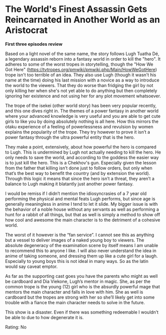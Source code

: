 # The World's Finest Assassin Gets Reincarnated in Another World as an Aristocrat

**First three episodes review**

Based on a light novel of the same name, the story follows Lugh Tuatha Dé, a legendary assassin reborn into a fantasy world in order to kill the "hero". It adheres to some of the worst tropes in storytelling, though the "How We Got Here" (https://tvtropes.org/pmwiki/pmwiki.php/Main/HowWeGotHere) trope isn't too terrible of an idea. They also use Lugh (though it wasn't his name at the time) doing his last mission with a novice as a way to introduce the world to the viewers. That they do worse than fridging the girl by not only killing her when she's not yet able to do anything but then completely ignoring her existence and not using her for any plot movement whatsoever.

The trope of the isekei (other world story) has been very popular recently, and this one dives right in. The themes of a power fantasy in another world where your advanced knowledge is very useful and you are able to get cute girls to like you by doing absolutely nothing is all here. How this mirrors the otaku experience of a feeling of powerlessness and revulsion by women explains the popularity of the trope. They try however to prove it isn’t a power fantasy through the ultra powerful entity that is the hero.

They make a point, extensively, about how powerful the hero is compared to Lugh. This is undermined by Lugh not actually needing to kill the hero. He only needs to save the world, and according to the goddess the easier way is to just kill the hero. This is a Chekhov's gun. Especially given the lesson from the father that killing isn’t done just to follow orders, but only when that’s the best way to benefit the country (and by extension the world). Through this logic it means that since the hero isn’t a threat, they aren’t a balance to Lugh making it blatantly just another power fantasy.

I would be remiss if I didn’t mention the idiosyncrasies of a 7 year old performing the physical and mental feats Lugh performs, but since age is generally meaningless in anime I tend to let it slide. My bigger issue is with the behavior of a noble house without any servants as well as performing a hunt for a rabbit of all things, but that as well is simply a method to show off how cool and awesome the main character is to the detriment of a cohesive world.

The worst of it however is the “fan service”. I cannot see this as anything but a vessel to deliver images of a naked young boy to viewers. The absolute degeneracy of the examination scene by itself means I am unable to recommend this to anyone I like. I will also never understand the idea in anime of taking someone, and dressing them up like a cute girl for a laugh. Especially to young boys this is not ideal in many ways. So as the latin would say caveat emptor.

As far as the supporting cast goes you have the parents who might as well be cardboard and Dia Viekone, Lugh’s mentor in magic. She, as per the common trope is the young (12) girl who is the absurdly powerful mage that mentors the main character and falls in love with him. She as well is cardboard but the tropes are strong with her so she’ll likely get into some trouble with a fiance the main character needs to solve in the future.

This show is a disaster. Even if there was something redeemable I wouldn’t be able to due to how degenerate it is.

Rating: No
